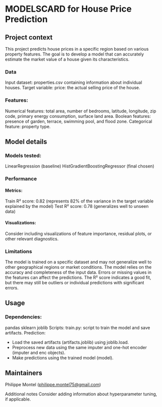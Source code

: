 # MODELSCARD for House Price Prediction
## Project context
This project predicts house prices in a specific region based on various property features. The goal is to develop a model that can accurately estimate the market value of a house given its characteristics.

### Data
Input dataset: properties.csv containing information about individual houses.
Target variable: price: the actual selling price of the house.

### Features:
Numerical features: total area, number of bedrooms, latitude, longitude, zip code, primary energy consumption, surface land area.
Boolean features: presence of garden, terrace, swimming pool, and flood zone.
Categorical feature: property type.

## Model details
### Models tested:
LinearRegression (baseline)
HistGradientBoostingRegressor (final chosen)

### Performance
#### Metrics:
Train R² score: 0.82 (represents 82% of the variance in the target variable explained by the model)
Test R² score: 0.78 (generalizes well to unseen data)

#### Visualizations:
Consider including visualizations of feature importance, residual plots, or other relevant diagnostics.

### Limitations
The model is trained on a specific dataset and may not generalize well to other geographical regions or market conditions.
The model relies on the accuracy and completeness of the input data. Errors or missing values in the features can affect the predictions.
The R² score indicates a good fit, but there may still be outliers or individual predictions with significant errors.

## Usage
### Dependencies:
pandas
sklearn
joblib
Scripts:
train.py: script to train the model and save artifacts.
Prediction:
- Load the saved artifacts (artifacts.joblib) using joblib.load.
- Preprocess new data using the same imputer and one-hot encoder (imputer and enc objects).
- Make predictions using the trained model (model).

## Maintainers
Philippe Montel (philippe.montel75@gmail.com)

Additional notes
Consider adding information about hyperparameter tuning, if applicable.